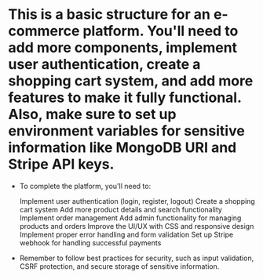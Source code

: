 # This is a basic structure for an e-commerce platform. You'll need to add more components, implement user authentication, create a shopping cart system, and add more features to make it fully functional. Also, make sure to set up environment variables for sensitive information like MongoDB URI and Stripe API keys.

- To complete the platform, you'll need to:

    Implement user authentication (login, register, logout)
    Create a shopping cart system
    Add more product details and search functionality
    Implement order management
    Add admin functionality for managing products and orders
    Improve the UI/UX with CSS and responsive design
    Implement proper error handling and form validation
    Set up Stripe webhook for handling successful payments

- Remember to follow best practices for security, such as input validation, CSRF protection, and secure storage of sensitive information.
